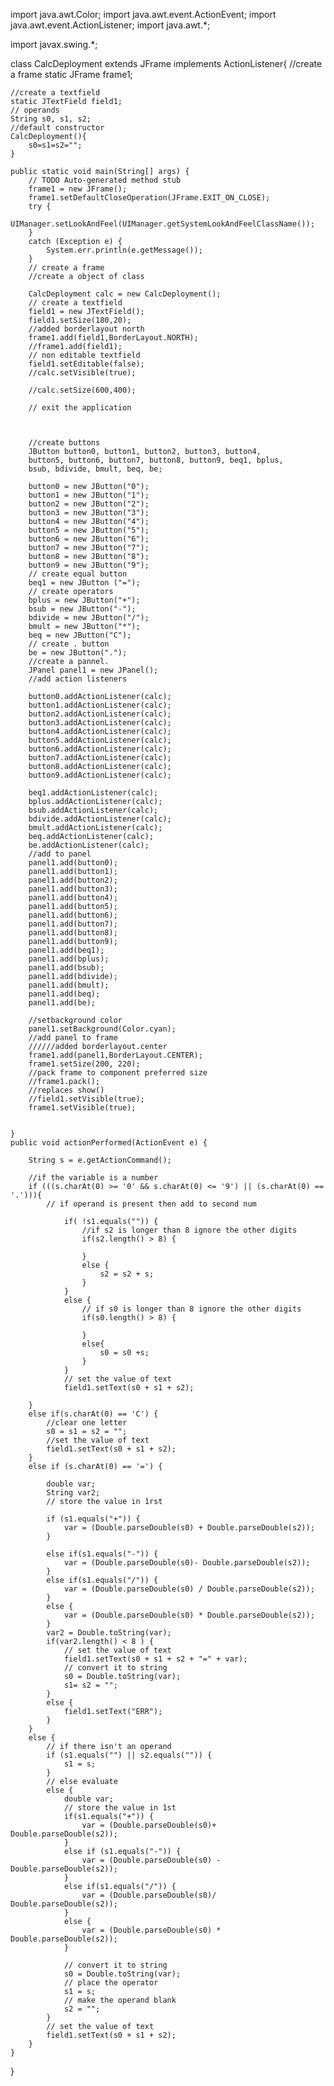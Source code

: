 import java.awt.Color;
import java.awt.event.ActionEvent;
import java.awt.event.ActionListener;
import java.awt.*;


import javax.swing.*;

class CalcDeployment extends JFrame implements ActionListener{
//create a frame
	static JFrame frame1;

	//create a textfield
	static JTextField field1;
	// operands
	String s0, s1, s2;
	//default constructor
	CalcDeployment(){
		s0=s1=s2="";
	}
	
	public static void main(String[] args) {
		// TODO Auto-generated method stub
		frame1 = new JFrame();
		frame1.setDefaultCloseOperation(JFrame.EXIT_ON_CLOSE);
		try {
			UIManager.setLookAndFeel(UIManager.getSystemLookAndFeelClassName());
		}
		catch (Exception e) {
			System.err.println(e.getMessage());
		}
		// create a frame
		//create a object of class
		
		CalcDeployment calc = new CalcDeployment();
		// create a textfield
		field1 = new JTextField();
		field1.setSize(180,20);
		//added borderlayout north
		frame1.add(field1,BorderLayout.NORTH);
		//frame1.add(field1);
		// non editable textfield
		field1.setEditable(false);
		//calc.setVisible(true);
		
		//calc.setSize(600,400);

		// exit the application
		
		
		
		//create buttons 
		JButton button0, button1, button2, button3, button4,
		button5, button6, button7, button8, button9, beq1, bplus,
		bsub, bdivide, bmult, beq, be;
		
		button0 = new JButton("0");
		button1 = new JButton("1");
		button2 = new JButton("2");
		button3 = new JButton("3");
		button4 = new JButton("4");
		button5 = new JButton("5");
		button6 = new JButton("6");
		button7 = new JButton("7");
		button8 = new JButton("8");
		button9 = new JButton("9");
		// create equal button
		beq1 = new JButton ("=");
		// create operators
		bplus = new JButton("+");
		bsub = new JButton("-");
		bdivide = new JButton("/");
		bmult = new JButton("*");
		beq = new JButton("C");
		// create . button
		be = new JButton(".");
		//create a pannel.
		JPanel panel1 = new JPanel();
		//add action listeners

		button0.addActionListener(calc);
		button1.addActionListener(calc);
		button2.addActionListener(calc);
		button3.addActionListener(calc);
		button4.addActionListener(calc);
		button5.addActionListener(calc);
		button6.addActionListener(calc);
		button7.addActionListener(calc);
		button8.addActionListener(calc);
		button9.addActionListener(calc);
		
		beq1.addActionListener(calc);
		bplus.addActionListener(calc);
		bsub.addActionListener(calc);
		bdivide.addActionListener(calc);
		bmult.addActionListener(calc);
		beq.addActionListener(calc);
		be.addActionListener(calc);
		//add to panel
		panel1.add(button0);
		panel1.add(button1);
		panel1.add(button2);
		panel1.add(button3);
		panel1.add(button4);
		panel1.add(button5);
		panel1.add(button6);
		panel1.add(button7);
		panel1.add(button8);
		panel1.add(button9);
		panel1.add(beq1);
		panel1.add(bplus);
		panel1.add(bsub);
		panel1.add(bdivide);
		panel1.add(bmult);
		panel1.add(beq);
		panel1.add(be);
		
		//setbackground color
		panel1.setBackground(Color.cyan);
		//add panel to frame
		//////added borderlayout.center
		frame1.add(panel1,BorderLayout.CENTER);
		frame1.setSize(200, 220);
		//pack frame to component preferred size
		//frame1.pack();
		//replaces show()
		//field1.setVisible(true);
		frame1.setVisible(true);

		
	}
	public void actionPerformed(ActionEvent e) {
		
		String s = e.getActionCommand();
		
		//if the variable is a number
		if (((s.charAt(0) >= '0' && s.charAt(0) <= '9') || (s.charAt(0) == '.'))){
			// if operand is present then add to second num

				if( !s1.equals("")) {
					//if s2 is longer than 8 ignore the other digits
					if(s2.length() > 8) {
					
					}
					else {
						s2 = s2 + s;
					}
				}
				else {
					// if s0 is longer than 8 ignore the other digits
					if(s0.length() > 8) {
						
					}
					else{
						s0 = s0 +s;
					}
				}
				// set the value of text
				field1.setText(s0 + s1 + s2);
			
		}
		else if(s.charAt(0) == 'C') {
			//clear one letter
			s0 = s1 = s2 = "";
			//set the value of text
			field1.setText(s0 + s1 + s2);
		}
		else if (s.charAt(0) == '=') {
			
			double var;
			String var2; 
			// store the value in 1rst
			
			if (s1.equals("+")) {
				var = (Double.parseDouble(s0) + Double.parseDouble(s2));
			}
			
			else if(s1.equals("-")) {
				var = (Double.parseDouble(s0)- Double.parseDouble(s2));
			}
			else if(s1.equals("/")) {
				var = (Double.parseDouble(s0) / Double.parseDouble(s2));
			}
			else {
				var = (Double.parseDouble(s0) * Double.parseDouble(s2));
			}
			var2 = Double.toString(var);
			if(var2.length() < 8 ) {
				// set the value of text
				field1.setText(s0 + s1 + s2 + "=" + var);
				// convert it to string
				s0 = Double.toString(var);
				s1= s2 = "";
			}
			else {
				field1.setText("ERR");
			}
		}
		else {
			// if there isn't an operand
			if (s1.equals("") || s2.equals("")) {
				s1 = s;
			}
			// else evaluate
			else {
				double var;
				// store the value in 1st
				if(s1.equals("+")) {
					var = (Double.parseDouble(s0)+ Double.parseDouble(s2));
				}
				else if (s1.equals("-")) {
					var = (Double.parseDouble(s0) - Double.parseDouble(s2));
				}
				else if(s1.equals("/")) {
					var = (Double.parseDouble(s0)/ Double.parseDouble(s2));
				}
				else {
					var = (Double.parseDouble(s0) * Double.parseDouble(s2));
				}
				
				// convert it to string
				s0 = Double.toString(var);
				// place the operator
				s1 = s;
				// make the operand blank
				s2 = "";
			}
			// set the value of text
			field1.setText(s0 + s1 + s2);
		}
	}

}
